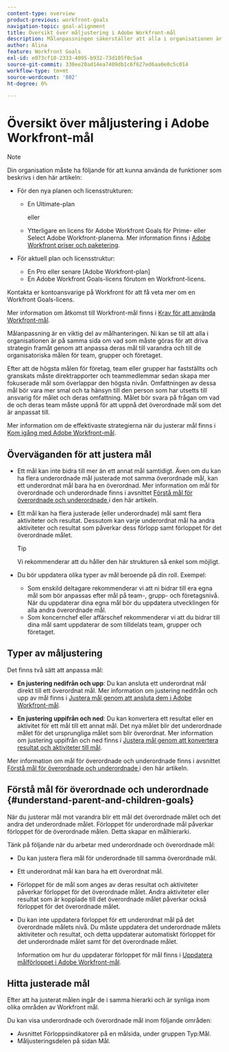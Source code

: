 ```yaml
---
content-type: overview
product-previous: workfront-goals
navigation-topic: goal-alignment
title: Översikt över måljustering i Adobe Workfront-mål
description: Målanpassningen säkerställer att alla i organisationen är på samma sida om vad som måste uppnås genom att anpassa sina mål till varandra och till de organisatoriska målen för team, grupper och företaget.
author: Alina
feature: Workfront Goals
exl-id: e073cf10-2333-4095-b932-73d105f0c5a4
source-git-commit: 330ee20ad14ea7409db1c6f627ed6aa0e0c5c014
workflow-type: tm+mt
source-wordcount: '802'
ht-degree: 0%

---
```


# Översikt över måljustering i Adobe Workfront-mål

>[!NOTE]
>
>Din organisation måste ha följande för att kunna använda de funktioner som beskrivs i den här artikeln:
> 
>* För den nya planen och licensstrukturen:
>    
>   * En Ultimate-plan
>        
>     eller
>        
>   * Ytterligare en licens för Adobe Workfront Goals för Prime- eller Select Adobe Workfront-planerna.
>       Mer information finns i [Adobe Workfront priser och paketering](https://www.workfront.com/plans).
>      
>* För aktuell plan och licensstruktur:
>    
>   * En Pro eller senare [Adobe Workfront-plan]
>   * En Adobe Workfront Goals-licens förutom en Workfront-licens.
>    
>Kontakta er kontoansvarige på Workfront för att få veta mer om en Workfront Goals-licens.
> 
>Mer information om åtkomst till Workfront-mål finns i [Krav för att använda Workfront-mål](/help/quicksilver/workfront-goals/goal-management/access-needed-for-wf-goals.md).


Målanpassning är en viktig del av målhanteringen. Ni kan se till att alla i organisationen är på samma sida om vad som måste göras för att driva strategin framåt genom att anpassa deras mål till varandra och till de organisatoriska målen för team, grupper och företaget.

Efter att de högsta målen för företag, team eller grupper har fastställts och granskats måste direktrapporter och teammedlemmar sedan skapa mer fokuserade mål som överlappar den högsta nivån. Omfattningen av dessa mål bör vara mer smal och ta hänsyn till den person som har utsetts till ansvarig för målet och deras omfattning. Målet bör svara på frågan om vad de och deras team måste uppnå för att uppnå det överordnade mål som det är anpassat till.

Mer information om de effektivaste strategierna när du justerar mål finns i [Kom igång med Adobe Workfront-mål](../../workfront-goals/goal-management/getting-started-with-wf-goals.md).

## Överväganden för att justera mål

* Ett mål kan inte bidra till mer än ett annat mål samtidigt. Även om du kan ha flera underordnade mål justerade mot samma överordnade mål, kan ett underordnat mål bara ha en överordnad. Mer information om mål för överordnade och underordnade finns i avsnittet [Förstå mål för överordnade och underordnade ](#understand-parent-and-children-goals) i den här artikeln.
* Ett mål kan ha flera justerade (eller underordnade) mål samt flera aktiviteter och resultat. Dessutom kan varje underordnat mål ha andra aktiviteter och resultat som påverkar dess förlopp samt förloppet för det överordnade målet.

  >[!TIP]
  >
  >Vi rekommenderar att du håller den här strukturen så enkel som möjligt.

* Du bör uppdatera olika typer av mål beroende på din roll. Exempel:

   * Som enskild deltagare rekommenderar vi att ni bidrar till era egna mål som bör anpassas efter mål på team-, grupp- och företagsnivå. När du uppdaterar dina egna mål bör du uppdatera utvecklingen för alla andra överordnade mål.
   * Som koncernchef eller affärschef rekommenderar vi att du bidrar till dina mål samt uppdaterar de som tilldelats team, grupper och företaget.

## Typer av måljustering

Det finns två sätt att anpassa mål:

* **En justering nedifrån och upp**: Du kan ansluta ett underordnat mål direkt till ett överordnat mål. Mer information om justering nedifrån och upp av mål finns i [Justera mål genom att ansluta dem i Adobe Workfront-mål](../../workfront-goals/goal-alignment/align-goals-by-connecting-them.md).

* **En justering uppifrån och ned**: Du kan konvertera ett resultat eller en aktivitet för ett mål till ett annat mål. Det nya målet blir det underordnade målet för det ursprungliga målet som blir överordnat. Mer information om justering uppifrån och ned finns i [Justera mål genom att konvertera resultat och aktiviteter till mål](../../workfront-goals/goal-alignment/align-goals-by-converting-results-activities.md).

Mer information om mål för överordnade och underordnade finns i avsnittet [Förstå mål för överordnade och underordnade ](#understand-parent-and-children-goals) i den här artikeln.

## Förstå mål för överordnade och underordnade {#understand-parent-and-children-goals}

När du justerar mål mot varandra blir ett mål det överordnade målet och det andra det underordnade målet. Förloppet för underordnade mål påverkar förloppet för de överordnade målen. Detta skapar en målhierarki.

Tänk på följande när du arbetar med underordnade och överordnade mål:

* Du kan justera flera mål för underordnade till samma överordnade mål.
* Ett underordnat mål kan bara ha ett överordnat mål.
* Förloppet för de mål som anges av deras resultat och aktiviteter påverkar förloppet för det överordnade målet. Andra aktiviteter eller resultat som är kopplade till det överordnade målet påverkar också förloppet för det överordnade målet.
* Du kan inte uppdatera förloppet för ett underordnat mål på det överordnade målets nivå. Du måste uppdatera det underordnade målets aktiviteter och resultat, och detta uppdaterar automatiskt förloppet för det underordnade målet samt för det överordnade målet.

  Information om hur du uppdaterar förloppet för mål finns i [Uppdatera målförloppet i Adobe Workfront-mål](../../workfront-goals/goal-review-and-workfront-goals-sections/check-in-goals.md).

## Hitta justerade mål

Efter att ha justerat målen ingår de i samma hierarki och är synliga inom olika områden av Workfront mål.

<!--
* In the Production enviroment, you can view children and parent goals in the following areas:

    * The Goal Details panel
    * Goal List
    * Goal Alignment section
    * Check-in section
    * Pulse section
    * You can view all the parent goals of a goal in the Goal Hierarchy field of a Project or Goal report.
-->
Du kan visa underordnade och överordnade mål inom följande områden:

* Avsnittet Förloppsindikatorer på en målsida, under gruppen Typ:Mål.
* Måljusteringsdelen på sidan Mål.




